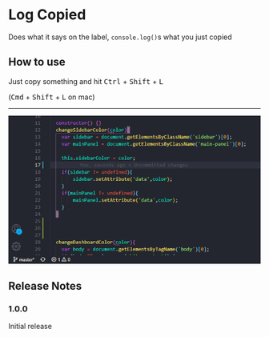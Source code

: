 # Log Copied

Does what it says on the label, `console.log()`s what you just copied

## How to use

Just copy something and hit <kbd>Ctrl</kbd> + <kbd>Shift</kbd> + <kbd>L</kbd> 

(<kbd>Cmd</kbd> + <kbd>Shift</kbd> + <kbd>L</kbd> on mac)

---
![Demo](/demo.gif)

## Release Notes

### 1.0.0

Initial release


